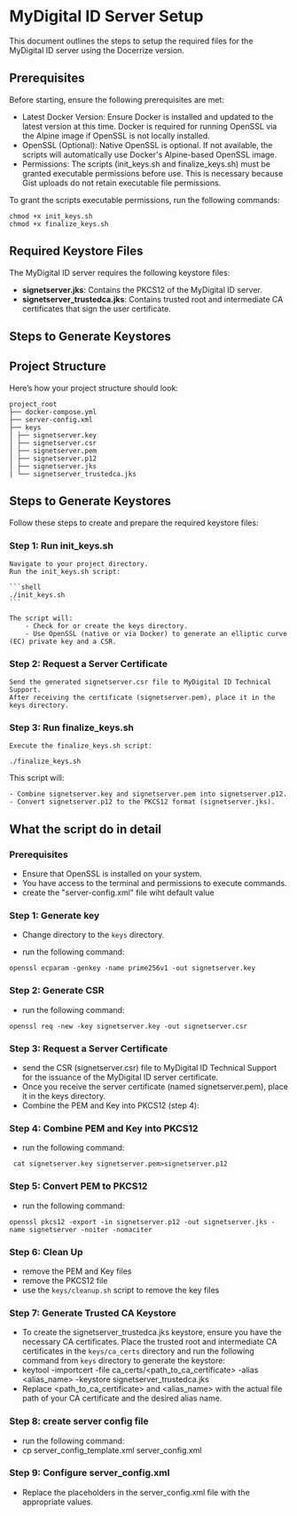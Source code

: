 # MyDigital ID Server Setup

This document outlines the steps to setup the required files for the MyDigital ID server using the Docerrize version.

## Prerequisites

Before starting, ensure the following prerequisites are met:

- Latest Docker Version: Ensure Docker is installed and updated to the latest version at this time. Docker is required for running OpenSSL via the Alpine image if OpenSSL is not locally installed.
- OpenSSL (Optional): Native OpenSSL is optional. If not available, the scripts will automatically use Docker's Alpine-based OpenSSL image.
- Permissions: The scripts (init_keys.sh and finalize_keys.sh) must be granted executable permissions before use. This is necessary because Gist uploads do not retain executable file permissions.

To grant the scripts executable permissions, run the following commands:

```shell
chmod +x init_keys.sh
chmod +x finalize_keys.sh
```

## Required Keystore Files

The MyDigital ID server requires the following keystore files:

- **signetserver.jks**: Contains the PKCS12 of the MyDigital ID server.
- **signetserver_trustedca.jks**: Contains trusted root and intermediate CA certificates that sign the user certificate.

## Steps to Generate Keystores


## Project Structure

Here’s how your project structure should look:

```shell
project_root
├── docker-compose.yml
├── server-config.xml
├── keys
│ ├── signetserver.key 
│ ├── signetserver.csr 
│ ├── signetserver.pem 
│ ├── signetserver.p12 
│ ├── signetserver.jks
| └── signetserver_trustedca.jks
```

## Steps to Generate Keystores

Follow these steps to create and prepare the required keystore files:
### Step 1: Run init_keys.sh

    Navigate to your project directory.
    Run the init_keys.sh script:

    ```shell
    ./init_keys.sh
    ```

    The script will:
        - Check for or create the keys directory.
        - Use OpenSSL (native or via Docker) to generate an elliptic curve (EC) private key and a CSR.

### Step 2: Request a Server Certificate

    Send the generated signetserver.csr file to MyDigital ID Technical Support.
    After receiving the certificate (signetserver.pem), place it in the keys directory.

### Step 3: Run finalize_keys.sh

    Execute the finalize_keys.sh script:

```shell
./finalize_keys.sh
```

This script will:

    - Combine signetserver.key and signetserver.pem into signetserver.p12.
    - Convert signetserver.p12 to the PKCS12 format (signetserver.jks).


## What the script do in detail

### Prerequisites

- Ensure that OpenSSL is installed on your system.
- You have access to the terminal and permissions to execute commands.
- create the "server-config.xml" file wiht default value

### Step 1: Generate key
- Change directory to the `keys` directory.

- run the following command:
```shell
openssl ecparam -genkey -name prime256v1 -out signetserver.key
```

### Step 2: Generate CSR
- run the following command:
```shell
openssl req -new -key signetserver.key -out signetserver.csr
```

### Step 3: Request a Server Certificate
- send the CSR (signetserver.csr) file to MyDigital ID Technical Support for the issuance of the MyDigital ID server certificate.
- Once you receive the server certificate (named signetserver.pem), place it in the keys directory.
- Combine the PEM and Key into PKCS12 (step 4):

### Step 4: Combine PEM and Key into PKCS12
- run the following command:
```shell
 cat signetserver.key signetserver.pem>signetserver.p12
 ```

### Step 5: Convert PEM to PKCS12
- run the following command:
```shell
openssl pkcs12 -export -in signetserver.p12 -out signetserver.jks -name signetserver -noiter -nomaciter
```

### Step 6: Clean Up
- remove the PEM and Key files
- remove the PKCS12 file
- use the `keys/cleanup.sh` script to remove the key files

### Step 7: Generate Trusted CA Keystore
- To create the signetserver_trustedca.jks keystore, ensure you have the necessary CA certificates.
 Place the trusted root and intermediate CA certificates in the `keys/ca_certs` directory and
 run the following command from `keys` directory to generate the keystore:
- keytool -importcert -file ca_certs/<path_to_ca_certificate> -alias <alias_name> -keystore signetserver_trustedca.jks
- Replace <path_to_ca_certificate> and <alias_name> with the actual file path of your CA certificate and the desired alias name.

### Step 8: create server config file
- run the following command:
- cp server_config_template.xml server_config.xml

### Step 9: Configure server_config.xml
- Replace the placeholders in the server_config.xml file with the appropriate values.
